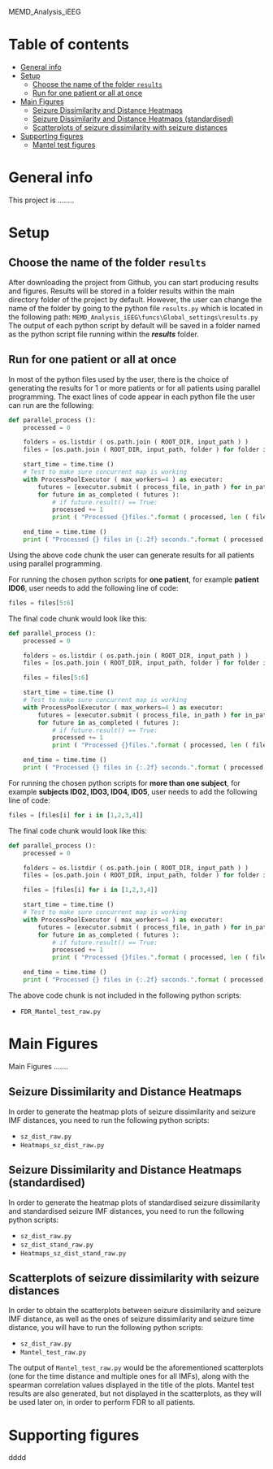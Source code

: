 MEMD_Analysis_iEEG

# Table of contents
* [General info](#general-info)
* [Setup](#setup)
    * [Choose the name of the folder `results`](#setup-results-folder)
    * [Run for one patient or all at once](#setup-choice-of-run)
* [Main Figures](#main-figures)
    * [Seizure Dissimilarity and Distance Heatmaps](#dist-heatmaps)
    * [Seizure Dissimilarity and Distance Heatmaps (standardised)](#dist-stand-heatmaps)
    * [Scatterplots of seizure dissimilarity with seizure distances](#scatter-szdiss-szdist)
* [Supporting figures](#other-figures)
    * [Mantel test figures](#mantel-test-fig)


# General info
This project is ........

# Setup
## Choose the name of the folder `results`
After downloading the project from Github, you can start producing results and figures.
Results will be stored in a folder results within the main directory folder of the project by default.
However, the user can change the name of the folder by going to the python file `results.py`
which is located in the following path:
`MEMD_Analysis_iEEG\funcs\Global_settings\results.py`
The output of each python script by default will be saved in a folder named as 
the python script file running within the _**results**_ folder.

## Run for one patient or all at once
In most of the python files used by the user, there is the choice of generating the results for 1 or more patients or
for all patients using parallel programming.
The exact lines of code appear in each python file the user can run are the following:

```python
def parallel_process ():
    processed = 0

    folders = os.listdir ( os.path.join ( ROOT_DIR, input_path ) )
    files = [os.path.join ( ROOT_DIR, input_path, folder ) for folder in folders]

    start_time = time.time ()
    # Test to make sure concurrent map is working
    with ProcessPoolExecutor ( max_workers=4 ) as executor:
        futures = [executor.submit ( process_file, in_path ) for in_path in files]
        for future in as_completed ( futures ):
            # if future.result() == True:
            processed += 1
            print ( "Processed {}files.".format ( processed, len ( files ) ), end="\r" )

    end_time = time.time ()
    print ( "Processed {} files in {:.2f} seconds.".format ( processed, end_time - start_time ) )

```
Using the above code chunk the user can generate results for all patients using parallel programming.

For running the chosen python scripts for **one patient**, for example **patient ID06**, user needs
 to add the following line of code:
 
```python
files = files[5:6]
```
The final code chunk would look like this:

```python
def parallel_process ():
    processed = 0

    folders = os.listdir ( os.path.join ( ROOT_DIR, input_path ) )
    files = [os.path.join ( ROOT_DIR, input_path, folder ) for folder in folders]

    files = files[5:6]

    start_time = time.time ()
    # Test to make sure concurrent map is working
    with ProcessPoolExecutor ( max_workers=4 ) as executor:
        futures = [executor.submit ( process_file, in_path ) for in_path in files]
        for future in as_completed ( futures ):
            # if future.result() == True:
            processed += 1
            print ( "Processed {}files.".format ( processed, len ( files ) ), end="\r" )

    end_time = time.time ()
    print ( "Processed {} files in {:.2f} seconds.".format ( processed, end_time - start_time ) )

```
For running the chosen python scripts for **more than one subject**, for example **subjects ID02, ID03, ID04, ID05**, user needs
 to add the following line of code:
 
```python
files = [files[i] for i in [1,2,3,4]]
```
The final code chunk would look like this:

```python
def parallel_process ():
    processed = 0

    folders = os.listdir ( os.path.join ( ROOT_DIR, input_path ) )
    files = [os.path.join ( ROOT_DIR, input_path, folder ) for folder in folders]

    files = [files[i] for i in [1,2,3,4]]

    start_time = time.time ()
    # Test to make sure concurrent map is working
    with ProcessPoolExecutor ( max_workers=4 ) as executor:
        futures = [executor.submit ( process_file, in_path ) for in_path in files]
        for future in as_completed ( futures ):
            # if future.result() == True:
            processed += 1
            print ( "Processed {}files.".format ( processed, len ( files ) ), end="\r" )

    end_time = time.time ()
    print ( "Processed {} files in {:.2f} seconds.".format ( processed, end_time - start_time ) )

```
The above code chunk is not included in the following python scripts:
 - `FDR_Mantel_test_raw.py`
 
# Main Figures

Main Figures .......

## <a name="dist-heatmaps"></a>Seizure Dissimilarity and Distance Heatmaps

In order to generate the heatmap plots of seizure dissimilarity and seizure IMF distances,
 you need to run the following python scripts:
 - `sz_dist_raw.py`
 - `Heatmaps_sz_dist_raw.py`

## Seizure Dissimilarity and Distance Heatmaps (standardised)

In order to generate the heatmap plots of standardised seizure dissimilarity and standardised seizure IMF distances,
 you need to run the following python scripts:
 - `sz_dist_raw.py`
 - `sz_dist_stand_raw.py`
 - `Heatmaps_sz_dist_stand_raw.py`

## Scatterplots of seizure dissimilarity with seizure distances

In order to obtain the scatterplots between seizure dissimilarity and seizure IMF distance, 
as well as the ones of seizure dissimilarity and seizure time distance, you will have to run the following python scripts:
 - `sz_dist_raw.py`
 - `Mantel_test_raw.py`

The output of `Mantel_test_raw.py` would be the aforementioned scatterplots (one for the time distance and multiple ones for all IMFs), along with
the spearman correlation values displayed in the title of the plots.
Mantel test results are also generated, but not displayed in the scatterplots, as they will be used later on, in order to perform FDR to all patients.

# Supporting figures

dddd

